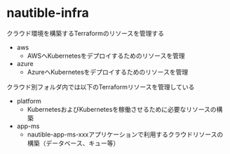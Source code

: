 # nautible-infra

クラウド環境を構築するTerraformのリソースを管理する

- aws
  - AWSへKubernetesをデプロイするためのリソースを管理
- azure
  - AzureへKubernetesをデプロイするためのリソースを管理

クラウド別フォルダ内では以下のTerraformリソースを管理している

- platform
  - KubernetesおよびKubernetesを稼働させるために必要なリソースの構築
- app-ms
  - nautible-app-ms-xxxアプリケーションで利用するクラウドリソースの構築（データベース、キュー等）
